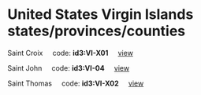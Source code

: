 # United States Virgin Islands states/provinces/counties
Saint Croix&nbsp;&nbsp;&nbsp;&nbsp;&nbsp;code: **id3:VI-X01**&nbsp;&nbsp;&nbsp;&nbsp;&nbsp;[view](../export/geojson/medium/id3/vi/x01.geojson)&nbsp;&nbsp;&nbsp;&nbsp;&nbsp;


Saint John&nbsp;&nbsp;&nbsp;&nbsp;&nbsp;code: **id3:VI-04**&nbsp;&nbsp;&nbsp;&nbsp;&nbsp;[view](../export/geojson/medium/id3/vi/04.geojson)&nbsp;&nbsp;&nbsp;&nbsp;&nbsp;


Saint Thomas&nbsp;&nbsp;&nbsp;&nbsp;&nbsp;code: **id3:VI-X02**&nbsp;&nbsp;&nbsp;&nbsp;&nbsp;[view](../export/geojson/medium/id3/vi/x02.geojson)&nbsp;&nbsp;&nbsp;&nbsp;&nbsp;

